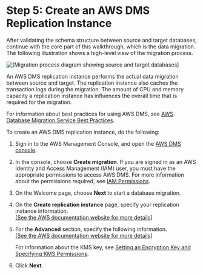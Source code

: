# Step 5: Create an AWS DMS Replication Instance<a name="chap-sqlserver2aurora.steps.createreplicationinstance"></a>

After validating the schema structure between source and target databases, continue with the core part of this walkthrough, which is the data migration\. The following illustration shows a high\-level view of the migration process\.

![\[Migration process diagram showing source and target databases\]](http://docs.aws.amazon.com/dms/latest/sbs/images/datarep-conceptual2.png)

An AWS DMS replication instance performs the actual data migration between source and target\. The replication instance also caches the transaction logs during the migration\. The amount of CPU and memory capacity a replication instance has influences the overall time that is required for the migration\.

For information about best practices for using AWS DMS, see [AWS Database Migration Service Best Practices](https://d0.awsstatic.com/whitepapers/RDS/AWS_Database_Migration_Service_Best_Practices.pdf)\.

To create an AWS DMS replication instance, do the following:

1. Sign in to the AWS Management Console, and open the [AWS DMS console](https://console.aws.amazon.com/dms/v2)\.

1. In the console, choose **Create migration**\. If you are signed in as an AWS Identity and Access Management \(IAM\) user, you must have the appropriate permissions to access AWS DMS\. For more information about the permissions required, see [IAM Permissions](https://docs.aws.amazon.com/dms/latest/userguide/CHAP_Security.IAMPermissions.html)\.

1. On the Welcome page, choose **Next** to start a database migration\.

1. On the **Create replication instance** page, specify your replication instance information\.    
[\[See the AWS documentation website for more details\]](http://docs.aws.amazon.com/dms/latest/sbs/chap-sqlserver2aurora.steps.createreplicationinstance.html)

1. For the **Advanced** section, specify the following information\.    
[\[See the AWS documentation website for more details\]](http://docs.aws.amazon.com/dms/latest/sbs/chap-sqlserver2aurora.steps.createreplicationinstance.html)

   For information about the KMS key, see [Setting an Encryption Key and Specifying KMS Permissions](https://docs.aws.amazon.com/dms/latest/userguide/CHAP_Security.EncryptionKey.html)\.

1. Click **Next**\.